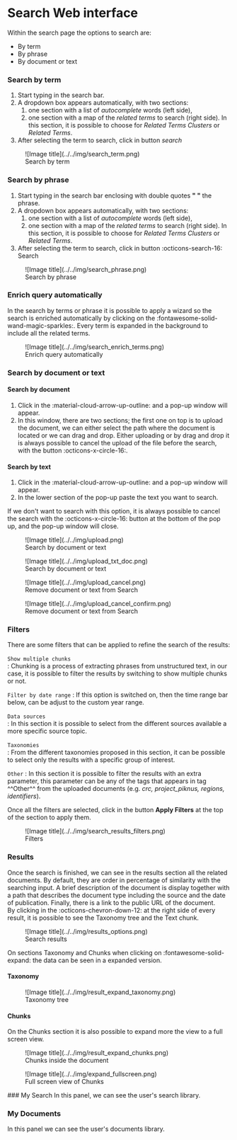 
# Search Web interface
Within the search page the options to search are:

* By term
* By phrase
* By document or text
    

### Search by term

1. Start typing in the search bar.  
2. A dropdown box appears automatically, with two sections: 
    1. one section with a list of *autocomplete* words (left side), 
    2. one section with a map of the *related terms* to search (right side). In this section, it is possible to choose for *Related Terms Clusters* or *Related Terms*.
3. After selecting the term to search, click in button *search*


<figure markdown>
  ![Image title](../../img/search_term.png)
  <figcaption>Search by term</figcaption>
</figure>


### Search by phrase

1. Start typing in the search bar enclosing with double quotes **" "** the phrase.  
2. A dropdown box appears automatically, with two sections: 
    1. one section with a list of *autocomplete* words (left side), 
    2. one section with a map of the *related terms* to search (right side). In this section, it is possible to choose for *Related Terms Clusters* or *Related Terms*.
3. After selecting the term to search, click in button :octicons-search-16: Search


<figure markdown>
  ![Image title](../../img/search_phrase.png)
  <figcaption>Search by phrase</figcaption>
</figure>

### Enrich query automatically

In the search by terms or phrase it is possible to apply a wizard so the search is enriched automatically by clicking on the :fontawesome-solid-wand-magic-sparkles:.   Every term is expanded in the background to include all the related terms.

<figure markdown>
  ![Image title](../../img/search_enrich_terms.png)
  <figcaption>Enrich query automatically</figcaption>
</figure>


### Search by document or text

#### Search by document
1. Click in the :material-cloud-arrow-up-outline: and a pop-up window will appear.  
2. In this window, there are two sections; the first one on top is to upload the document, we can either select the path where the document is located or we can drag and drop. Either uploading or by drag and drop it is always possible to cancel the upload of the file before the search, with the button :octicons-x-circle-16:.

#### Search by text          
1. Click in the :material-cloud-arrow-up-outline: and a pop-up window will appear.                    
2. In the lower section of the pop-up paste the text you want to search. 


If we don't want to search with this option, it is always possible to cancel the search with the :octicons-x-circle-16: button at the bottom of the pop up, and the pop-up window will close.

<figure markdown>
  ![Image title](../../img/upload.png)
  <figcaption>Search by document or text</figcaption>
</figure>


<figure markdown>
  ![Image title](../../img/upload_txt_doc.png)
  <figcaption>Search by document or text</figcaption>
</figure>

<figure markdown>
  ![Image title](../../img/upload_cancel.png)
  <figcaption>Remove document or text from Search</figcaption>
</figure>

<figure markdown>
  ![Image title](../../img/upload_cancel_confirm.png)
  <figcaption>Remove document or text from Search</figcaption>
</figure>


### Filters         
There are some filters that can be applied to refine the search of the results:

`Show multiple chunks`   
: Chunking is a process of extracting phrases from unstructured text, in our case, it is possible to filter the results by switching to show multiple chunks or not.                
  
`Filter by date range`
: If this option is switched on, then the time range bar below, can be adjust to the custom year range.        

`Data sources`        
: In this section it is possible to select from the different sources available a more specific source topic.

`Taxonomies`                
: From the different taxonomies proposed in this section, it can be possible to select only the results with a specific group of interest.

`Other`
: In this section it is possible to filter the results with an extra parameter, this parameter can be any of the tags that appears in tag ^^Other^^ from the uploaded documents (e.g. *crc, project_piknus, regions, identifiers*).


Once all the filters are selected, click in the button **Apply Filters** at the top of the section to apply them.


<figure markdown>
  ![Image title](../../img/search_results_filters.png)
  <figcaption>Filters</figcaption>
</figure>


### Results

Once the search is finished, we can see in the results section all the related documents. By default, they are order in percentage of similarity with the searching input. A brief description of the document is display together with a path that describes the document type including the source and the date of publication.  Finally, there is a link to the public URL of the document.               
By clicking in the :octicons-chevron-down-12: at the right side of every result, it is possible to see the Taxonomy tree and the Text chunk.              

<figure markdown>
  ![Image title](../../img/results_options.png)
  <figcaption>Search results</figcaption>
</figure>

 On sections Taxonomy and Chunks when clicking on :fontawesome-solid-expand: the data can be seen in a expanded version.              

#### Taxonomy

<figure markdown>
  ![Image title](../../img/result_expand_taxonomy.png)
  <figcaption>Taxonomy tree</figcaption>
</figure>

#### Chunks

On the Chunks section it is also possible to expand more the view to a full screen view.
<figure markdown>
  ![Image title](../../img/result_expand_chunks.png)
  <figcaption>Chunks inside the document</figcaption>
</figure>

<figure markdown>
  ![Image title](../../img/expand_fullscreen.png)
  <figcaption>Full screen view of Chunks </figcaption>
</figure>
### My Search           
In this panel, we can see the user's search library.               


### My Documents         
In this panel we can see the user's documents library.                 
